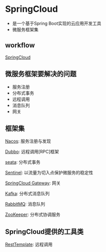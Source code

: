 # SpringCloud

- 是一个基于Spring Boot实现的云应用开发工具
- 微服务框架集

## workflow

[SpringCloud](springcloud-workflow.md)

## 微服务框架要解决的问题

- 服务注册
- 分布式事务
- 远程调用
- 消息队列
- 网关

## 框架集

[Nacos](nacos.md): 服务注册与发现

[Dubbo](dubbo.md): 远程调用[RPC]框架

[seata](seata.md): 分布式事务

[Sentinel](sentinel.md): 以流量为切入点保护微服务的稳定性

[SpringCloud Gateway](springgateway.md): 网关

[Kafka](kafka.md): 分布式消息队列

[RabbitMQ](rabbitmq.md): 消息队列

[ZooKeeper](zookeeper.md): 分布式协调服务

## SpringCloud提供的工具类

[RestTemplate](resttemplate.md): 远程调用
